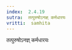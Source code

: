 ```yaml
---
index:  2.4.19
sutra:  तत्पुरुषोऽनज्ञ् कर्मधारयः
vritti:  samhita 
---
```


तत्पुरुषोऽनज्ञ् कर्मधारयः

